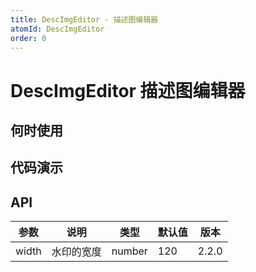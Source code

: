 ```yaml
---
title: DescImgEditor - 描述图编辑器
atomId: DescImgEditor
order: 0
---
```


# DescImgEditor 描述图编辑器

## 何时使用

## 代码演示

<code  title="基本使用" description="基本的描述图编辑器" src="./demos/basic.tsx" ></code>

## API

| 参数  | 说明       | 类型   | 默认值 | 版本  |
| ----- | ---------- | ------ | ------ | ----- |
| width | 水印的宽度 | number | 120    | 2.2.0 |
